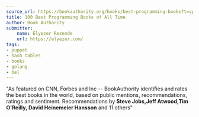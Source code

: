 ```yaml
---
source_url: https://bookauthority.org/books/best-programming-books?t=vpe33c&s=award&book=1491946008
title: 100 Best Programming Books of All Time
author: Book Authority
submitter:
    name: Elyezer Rezende
    url: https://elyezer.com/
tags:
- puppet
- hash tables
- books
- golang
- bel
---
```


"As featured on CNN, Forbes and Inc -- BookAuthority identifies and rates the best books in the world, based on public mentions, recommendations, ratings and sentiment. Recommendations by **Steve Jobs,Jeff Atwood,Tim O\'Reilly, David Heinemeier Hansson** and 11 others" 
